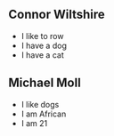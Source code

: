 ## Connor Wiltshire

- I like to row
- I have a dog
- I have a cat

## Michael Moll

- I like dogs 
- I am African
- I am 21
